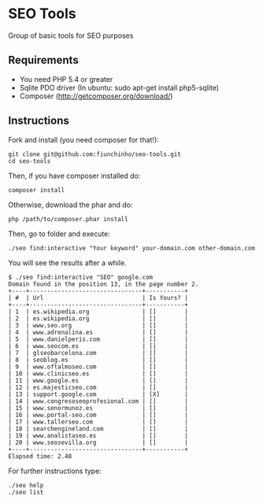 SEO Tools
=========

Group of basic tools for SEO purposes

Requirements
------------

- You need PHP 5.4 or greater
- Sqlite PDO driver (In ubuntu: sudo apt-get install php5-sqlite)
- Composer (http://getcomposer.org/download/)


Instructions
------------

Fork and install (you need composer for that!):

    git clone git@github.com:fiunchinho/seo-tools.git
    cd seo-tools

Then, if you have composer installed do:

    composer install
    
Otherwise, download the phar and do:

    php /path/to/composer.phar install

Then, go to folder and execute:

    ./seo find:interactive "Your keyword" your-domain.com other-domain.com

You will see the results after a while.

    $ ./seo find:interactive "SEO" google.com
    Domain found in the position 13, in the page number 2.
    +----+--------------------------------+-----------+
    | #  | Url                            | Is Yours? |
    +----+--------------------------------+-----------+
    | 1  | es.wikipedia.org               | []        |
    | 2  | es.wikipedia.org               | []        |
    | 3  | www.seo.org                    | []        |
    | 4  | www.adrenalina.es              | []        |
    | 5  | www.danielperis.com            | []        |
    | 6  | www.seocom.es                  | []        |
    | 7  | glseobarcelona.com             | []        |
    | 8  | seoblog.es                     | []        |
    | 9  | www.oftalmoseo.com             | []        |
    | 10 | www.clinicseo.es               | []        |
    | 11 | www.google.es                  | []        |
    | 12 | es.majesticseo.com             | []        |
    | 13 | support.google.com             | [X]       |
    | 14 | www.congresoseoprofesional.com | []        |
    | 15 | www.senormunoz.es              | []        |
    | 16 | www.portal-seo.com             | []        |
    | 17 | www.tallerseo.com              | []        |
    | 18 | searchengineland.com           | []        |
    | 19 | www.analistaseo.es             | []        |
    | 20 | www.seosevilla.org             | []        |
    +----+--------------------------------+-----------+
    Elapsed time: 2.48


For further instructions type:

    ./seo help
    ./seo list
